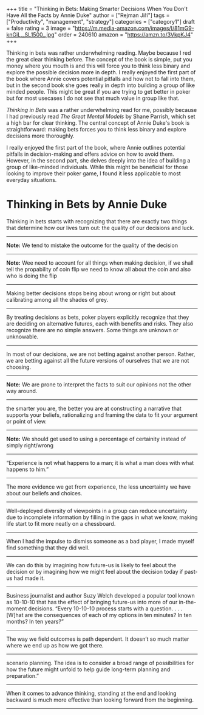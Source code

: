 +++
title = "Thinking in Bets: Making Smarter Decisions When You Don't Have All the Facts by Annie Duke"
author = ["Rejman Jiří"]
tags = ["Productivity", "management", "strategy"]
categories = ["category1"]
draft = false
rating = 3
image = "https://m.media-amazon.com/images/I/81mG9-knGiL._SL1500_.jpg"
order = 240610
amazon = "https://amzn.to/3VkpKJ4"
+++

Thinking in bets was rather underwhelming reading. Maybe because I red the great  clear thinking before. The concept of the book is simple, put you money where you mouth is and this will force you to think less binary and explore the possible decision more in depth. I really enjoyed the first part of the book where Annie covers potential pitfalls and how not to fall into them, but in the second book she goes really in depth into building a group of like minded people. This might be great if you are trying to get better in poker but for most usecases I do not see that much value in group like that.

_Thinking in Bets_ was a rather underwhelming read for me, possibly because I had previously read _The Great Mental Models_ by Shane Parrish, which set a high bar for clear thinking. The central concept of Annie Duke's book is straightforward: making bets forces you to think less binary and explore decisions more thoroughly.

I really enjoyed the first part of the book, where Annie outlines potential pitfalls in decision-making and offers advice on how to avoid them. However, in the second part, she delves deeply into the idea of building a group of like-minded individuals. While this might be beneficial for those looking to improve their poker game, I found it less applicable to most everyday situations.

<!--more-->

# Thinking in Bets by Annie Duke

Thinking in bets starts with recognizing that there are exactly two things that determine how our lives turn out: the quality of our decisions and luck.

---

**Note:** We tend to mistake the outcome for the quality of the decision

---

**Note:** Wee need to account for all things when making decision, if we shall tell the propability of coin flip we need to know all about the coin and also who is doing the flip

---

Making better decisions stops being about wrong or right but about calibrating among all the shades of grey.

---

By treating decisions as bets, poker players explicitly recognize that they are deciding on alternative futures, each with benefits and risks. They also recognize there are no simple answers. Some things are unknown or unknowable.

---


In most of our decisions, we are not betting against another person. Rather, we are betting against all the future versions of ourselves that we are not choosing.

---

**Note:** We are prone to interpret the facts to suit our opinions not the other way around.

---

the smarter you are, the better you are at constructing a narrative that supports your beliefs, rationalizing and framing the data to fit your argument or point of view.

--- 

**Note:** We should get used to using a percentage of certainity instead of simply right/wrong

---

“Experience is not what happens to a man; it is what a man does with what happens to him.”

---


The more evidence we get from experience, the less uncertainty we have about our beliefs and choices.

---


Well-deployed diversity of viewpoints in a group can reduce uncertainty due to incomplete information by filling in the gaps in what we know, making life start to fit more neatly on a chessboard.

---


When I had the impulse to dismiss someone as a bad player, I made myself find something that they did well.

---


We can do this by imagining how future-us is likely to feel about the decision or by imagining how we might feel about the decision today if past-us had made it.

--- 

Business journalist and author Suzy Welch developed a popular tool known as 10-10-10 that has the effect of bringing future-us into more of our in-the-moment decisions. “Every 10-10-10 process starts with a question. . . . [W]hat are the consequences of each of my options in ten minutes? In ten months? In ten years?”

--- 

The way we field outcomes is path dependent. It doesn’t so much matter where we end up as how we got there.

---

scenario planning. The idea is to consider a broad range of possibilities for how the future might unfold to help guide long-term planning and preparation.”

---


When it comes to advance thinking, standing at the end and looking backward is much more effective than looking forward from the beginning.

---


